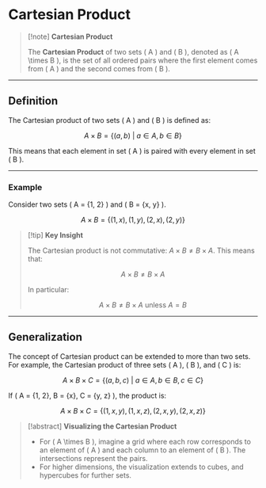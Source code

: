 # Cartesian Product

> [!note] **Cartesian Product**
> 
> The **Cartesian Product** of two sets \( A \) and \( B \), denoted as \( A \times B \), is the set of all ordered pairs where the first element comes from \( A \) and the second comes from \( B \).

---

## Definition

The Cartesian product of two sets \( A \) and \( B \) is defined as:

$$
A \times B = \{ (a, b) \ | \ a \in A, b \in B \}
$$

This means that each element in set \( A \) is paired with every element in set \( B \).

---

### Example

Consider two sets \( A = \{1, 2\} \) and \( B = \{x, y\} \).

$$
A \times B = \{ (1, x), (1, y), (2, x), (2, y) \}
$$

> [!tip] **Key Insight**
> 
> The Cartesian product is not commutative: $A \times B \neq B \times A$. This means that:
> 
> $$ A \times B \neq B \times A $$
> 
> In particular:
> 
> $$ A \times B \neq B \times A \text{ unless } A = B $$

---

## Generalization

The concept of Cartesian product can be extended to more than two sets. For example, the Cartesian product of three sets \( A \), \( B \), and \( C \) is:

$$
A \times B \times C = \{ (a, b, c) \ | \ a \in A, b \in B, c \in C \}
$$

If \( A = \{1, 2\}, B = \{x\}, C = \{y, z\} \), the product is:

$$
A \times B \times C = \{ (1, x, y), (1, x, z), (2, x, y), (2, x, z) \}
$$

> [!abstract] **Visualizing the Cartesian Product**
> 
> - For \( A \times B \), imagine a grid where each row corresponds to an element of \( A \) and each column to an element of \( B \). The intersections represent the pairs.
> - For higher dimensions, the visualization extends to cubes, and hypercubes for further sets.
